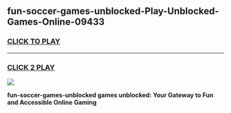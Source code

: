 
## fun-soccer-games-unblocked-Play-Unblocked-Games-Online-09433
<h3>
<a href="https://premium76.site?title=fun-soccer-games-unblocked&ref=25A">CLICK TO PLAY</a></h3>
<hr>

<h3>
<a href="https://premium76.site?title=fun-soccer-games-unblocked&ref=25A">CLICK 2 PLAY</a>
  
</h3>

<a href="https://premium76.site?title=fun-soccer-games-unblocked&ref=25A"><img src="https://clearcache.store/games.png"></a>


**fun-soccer-games-unblocked games unblocked: Your Gateway to Fun and Accessible Online Gaming**
